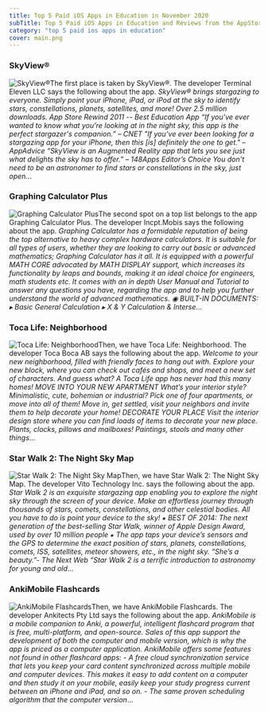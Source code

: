 ```yaml
---
title: Top 5 Paid iOS Apps in Education in November 2020
subTitle: Top 5 Paid iOS Apps in Education and Reviews from the AppStore in November 2020.
category: "top 5 paid ios apps in education"
cover: main.png
---
```


### SkyView®

![SkyView®](https://is3-ssl.mzstatic.com/image/thumb/Purple113/v4/7f/1a/84/7f1a84ee-7452-7fbe-57ad-5539b95aea07/AppIcon-0-0-1x_U007emarketing-0-0-0-4-0-0-sRGB-0-0-0-GLES2_U002c0-512MB-85-220-0-0.png/100x100bb.png)The first place is taken by SkyView®. The developer Terminal Eleven LLC says the following about the app. _SkyView® brings stargazing to everyone. Simply point your iPhone, iPad, or iPod at the sky to identify stars, constellations, planets, satellites, and more!  Over 2.5 million downloads.  App Store Rewind 2011 -- Best Education App  “If you've ever wanted to know what you're looking at in the night sky, this app is the perfect stargazer's companion.”  – CNET   "If you’ve ever been looking for a stargazing app for your iPhone, then this [is] definitely the one to get."  – AppAdvice   “SkyView is an Augmented Reality app that lets you see just what delights the sky has to offer.”  – 148Apps Editor’s Choice  You don't need to be an astronomer to find stars or constellations in the sky, just open_...

### Graphing Calculator Plus

![Graphing Calculator Plus](https://is5-ssl.mzstatic.com/image/thumb/Purple124/v4/64/3a/97/643a97a5-32b5-15d6-7d96-bd2f69471e0f/AppIcon-1x_U007emarketing-0-7-0-0-85-220.png/100x100bb.png)The second spot on a top list belongs to the app Graphing Calculator Plus. The developer Incpt.Mobis says the following about the app. _Graphing Calculator has a formidable reputation of being the top alternative to heavy complex hardware calculators. It is suitable for all types of users, whether they are looking to carry out basic or advanced mathematics; Graphing Calculator has it all. It is equipped with a powerful MATH CORE advocated by MATH DISPLAY support, which increases its functionality by leaps and bounds, making it an ideal choice for engineers, math students etc. It comes with an in depth User Manual and Tutorial to answer any questions you have, regarding the app and to help you further understand the world of advanced mathematics.  ◉ BUILT-IN DOCUMENTS: ▸ Basic General Calculation ▸ X & Y Calculation & Interse_...

### Toca Life: Neighborhood

![Toca Life: Neighborhood](https://is5-ssl.mzstatic.com/image/thumb/Purple114/v4/55/63/63/556363aa-0f92-d2ef-9be0-baf2a98695aa/AppIcon-0-0-1x_U007emarketing-0-0-0-6-0-0-sRGB-0-0-0-GLES2_U002c0-512MB-85-220-0-0.png/100x100bb.png)Then, we have Toca Life: Neighborhood. The developer Toca Boca AB says the following about the app. _Welcome to your new neighborhood, filled with friendly faces to hang out with. Explore your new block, where you can check out cafés and shops, and meet a new set of characters. And guess what? A Toca Life app has never had this many homes!  MOVE INTO YOUR NEW APARTMENT What’s your interior style? Minimalistic, cute, bohemian or industrial? Pick one of four apartments, or move into all of them! Move in, get settled, visit your neighbors and invite them to help decorate your home!   DECORATE YOUR PLACE Visit the interior design store where​ you can find loads of items to decorate your new place. Plants, clocks, pillows and mailboxes! Paintings, stools and many other things_...

### Star Walk 2: The Night Sky Map

![Star Walk 2: The Night Sky Map](https://is4-ssl.mzstatic.com/image/thumb/Purple124/v4/8a/17/88/8a1788bc-0c11-ec97-275e-d76ed0e6369e/AppIcon-0-0-1x_U007emarketing-0-0-0-7-0-0-sRGB-0-0-0-GLES2_U002c0-512MB-85-220-0-0.png/100x100bb.png)Then, we have Star Walk 2: The Night Sky Map. The developer Vito Technology Inc. says the following about the app. _Star Walk 2 is an exquisite stargazing app enabling you to explore the night sky through the screen of your device. Make an effortless journey through thousands of stars, comets, constellations, and other celestial bodies. All you have to do is point your device to the sky!  ⁕ BEST OF 2014: The next generation of the best-selling Star Walk, winner of Apple Design Award, used by over 10 million people ⁕  The app taps your device’s sensors and the GPS to determine the exact position of stars, planets, constellations, comets, ISS, satellites, meteor showers, etc., in the night sky.  “She’s a beauty.”- The Next Web  “Star Walk 2 is a terrific introduction to astronomy for young and old_...

### AnkiMobile Flashcards

![AnkiMobile Flashcards](https://is2-ssl.mzstatic.com/image/thumb/Purple114/v4/83/cb/92/83cb92e7-948e-8844-f29b-b10bc8007f3b/AppIcon-0-0-1x_U007emarketing-0-0-0-4-0-0-sRGB-0-0-0-GLES2_U002c0-512MB-85-220-0-0.png/100x100bb.png)Then, we have AnkiMobile Flashcards. The developer Ankitects Pty Ltd says the following about the app. _AnkiMobile is a mobile companion to Anki, a powerful, intelligent flashcard program that is free, multi-platform, and open-source. Sales of this app support the development of both the computer and mobile version, which is why the app is priced as a computer application.  AnkiMobile offers some features not found in other flashcard apps:  - A free cloud synchronization service that lets you keep your card content synchronized across multiple mobile and computer devices. This makes it easy to add content on a computer and then study it on your mobile, easily keep your study progress current between an iPhone and iPad, and so on. - The same proven scheduling algorithm that the computer version_...

